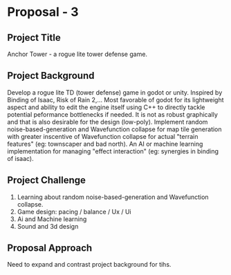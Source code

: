 # Proposal - 3

## Project Title

Anchor Tower - a rogue lite tower defense game.

## Project Background

Develop a rogue lite TD (tower defense) game in godot or unity. Inspired by Binding of Isaac, Risk of Rain 2,...
Most favorable of godot for its lightweight aspect and ability to edit the engine itself using C++ to directly tackle potential peformance bottlenecks if needed. It is not as robust graphically and that is also desirable for the design (low-poly). 
Implement random noise-based-generation and Wavefunction collapse for map tile generation with greater inscentive of Wavefunction collapse for actual "terrain features" (eg: townscaper and bad north).
An AI or machine learning implementation for managing "effect interaction" (eg: synergies in binding of isaac).

## Project Challenge 

1. Learning about random noise-based-generation and Wavefunction collapse.
2. Game design: pacing / balance / Ux / Ui 
3. Ai and Machine learning
4. Sound and 3d design

## Proposal Approach

Need to expand and contrast project background for tihs.